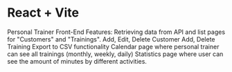 # React + Vite

Personal Trainer Front-End 
Features: Retrieving data from API and list pages for "Customers" and "Trainings". 
          Add, Edit, Delete Customer
          Add, Delete Training
          Export to CSV functionality
          Calendar page where personal trainer can see all trainings (monthly, weekly, daily)
          Statistics page where user can see the amount of minutes by different activities.
          
 
